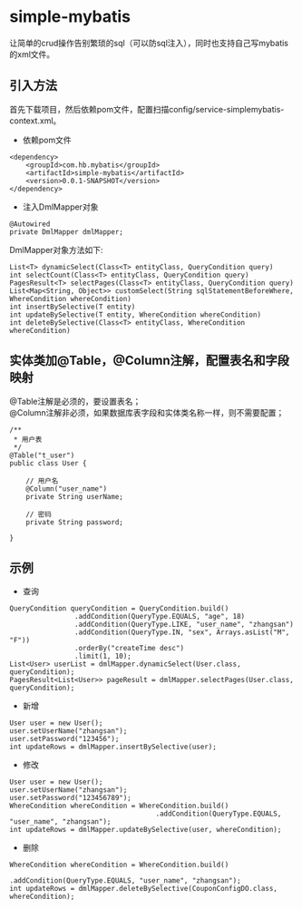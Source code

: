 # simple-mybatis
让简单的crud操作告别繁琐的sql（可以防sql注入），同时也支持自己写mybatis的xml文件。
## 引入方法
首先下载项目，然后依赖pom文件，配置扫描config/service-simplemybatis-context.xml。
- 依赖pom文件
```
<dependency>
    <groupId>com.hb.mybatis</groupId>
    <artifactId>simple-mybatis</artifactId>
    <version>0.0.1-SNAPSHOT</version>
</dependency>
```
- 注入DmlMapper对象
```
@Autowired
private DmlMapper dmlMapper;
```
DmlMapper对象方法如下:  
```
List<T> dynamicSelect(Class<T> entityClass, QueryCondition query)
int selectCount(Class<T> entityClass, QueryCondition query)
PagesResult<T> selectPages(Class<T> entityClass, QueryCondition query)
List<Map<String, Object>> customSelect(String sqlStatementBeforeWhere, WhereCondition whereCondition)
int insertBySelective(T entity)
int updateBySelective(T entity, WhereCondition whereCondition)
int deleteBySelective(Class<T> entityClass, WhereCondition whereCondition)
```
## 实体类加@Table，@Column注解，配置表名和字段映射
@Table注解是必须的，要设置表名；  
@Column注解非必须，如果数据库表字段和实体类名称一样，则不需要配置；
```$xslt
/**
 * 用户表
 */
@Table("t_user")
public class User {

    // 用户名
    @Column("user_name")
    private String userName;

    // 密码
    private String password;

}
```
## 示例
- 查询
```
QueryCondition queryCondition = QueryCondition.build()
                .addCondition(QueryType.EQUALS, "age", 18)
                .addCondition(QueryType.LIKE, "user_name", "zhangsan")
                .addCondition(QueryType.IN, "sex", Arrays.asList("M", "F"))
                .orderBy("createTime desc")
                .limit(1, 10);
List<User> userList = dmlMapper.dynamicSelect(User.class, queryCondition);
PagesResult<List<User>> pageResult = dmlMapper.selectPages(User.class, queryCondition);
```
- 新增
```
User user = new User();
user.setUserName("zhangsan");
user.setPassword("123456");
int updateRows = dmlMapper.insertBySelective(user);
```
- 修改
```
User user = new User();
user.setUserName("zhangsan");
user.setPassword("123456789");
WhereCondition whereCondition = WhereCondition.build()
                                    .addCondition(QueryType.EQUALS, "user_name", "zhangsan");
int updateRows = dmlMapper.updateBySelective(user, whereCondition);
```
- 删除
```
WhereCondition whereCondition = WhereCondition.build()
                                            .addCondition(QueryType.EQUALS, "user_name", "zhangsan");
int updateRows = dmlMapper.deleteBySelective(CouponConfigDO.class, whereCondition);
```

